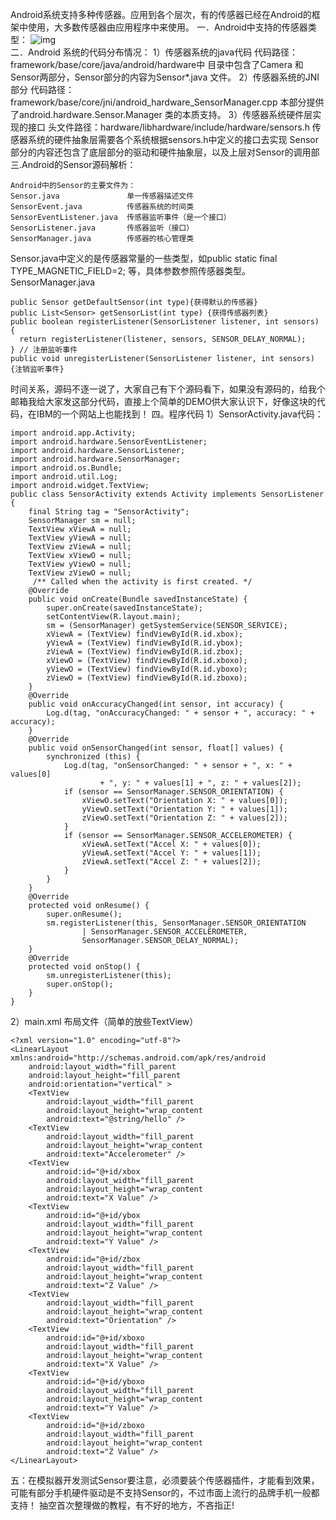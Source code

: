 Android系统支持多种传感器。应用到各个层次，有的传感器已经在Android的框架中使用，大多数传感器由应用程序中来使用。
一．Android中支持的传感器类型：
![img](P)  
二．Android 系统的代码分布情况：
1）传感器系统的java代码
代码路径：framework/base/core/java/android/hardware中
目录中包含了Camera 和Sensor两部分，Sensor部分的内容为Sensor*.java 文件。
2）传感器系统的JNI部分
代码路径： framework/base/core/jni/android_hardware_SensorManager.cpp
本部分提供了android.hardware.Sensor.Manager 类的本质支持。
3）传感器系统硬件层实现的接口
头文件路径：hardware/libhardware/include/hardware/sensors.h
传感器系统的硬件抽象层需要各个系统根据sensors.h中定义的接口去实现
Sensor部分的内容还包含了底层部分的驱动和硬件抽象层，以及上层对Sensor的调用部
三.Android的Sensor源码解析：
```  
Android中的Sensor的主要文件为：
Sensor.java               单一传感器描述文件
SensorEvent.java          传感器系统的时间类
SensorEventListener.java  传感器监听事件（是一个接口）
SensorListener.java       传感器监听（接口）
SensorManager.java        传感器的核心管理类
```
Sensor.java中定义的是传感器常量的一些类型，如public static final TYPE_MAGNETIC_FIELD=2; 等，具体参数参照传感器类型。
SensorManager.java
```  
public Sensor getDefaultSensor(int type){获得默认的传感器}
public List<Sensor> getSensorList(int type) {获得传感器列表}
public boolean registerListener(SensorListener listener, int sensors) {
  return registerListener(listener, sensors, SENSOR_DELAY_NORMAL);
} // 注册监听事件
public void unregisterListener(SensorListener listener, int sensors) {注销监听事件}
```
时间关系，源码不逐一说了，大家自己有下个源码看下，如果没有源码的，给我个邮箱我给大家发这部分代码，直接上个简单的DEMO供大家认识下，好像这块的代码，在IBM的一个网站上也能找到！
四。程序代码
1）SensorActivity.java代码：
```  
import android.app.Activity;
import android.hardware.SensorEventListener;
import android.hardware.SensorListener;
import android.hardware.SensorManager;
import android.os.Bundle;
import android.util.Log;
import android.widget.TextView;
public class SensorActivity extends Activity implements SensorListener {
	final String tag = "SensorActivity";
	SensorManager sm = null;
	TextView xViewA = null;
	TextView yViewA = null;
	TextView zViewA = null;
	TextView xViewO = null;
	TextView yViewO = null;
	TextView zViewO = null;
	 /** Called when the activity is first created. */
	@Override
	public void onCreate(Bundle savedInstanceState) {
		super.onCreate(savedInstanceState);
		setContentView(R.layout.main);
		sm = (SensorManager) getSystemService(SENSOR_SERVICE);
		xViewA = (TextView) findViewById(R.id.xbox);
		yViewA = (TextView) findViewById(R.id.ybox);
		zViewA = (TextView) findViewById(R.id.zbox);
		xViewO = (TextView) findViewById(R.id.xboxo);
		yViewO = (TextView) findViewById(R.id.yboxo);
		zViewO = (TextView) findViewById(R.id.zboxo);
	}
	@Override
	public void onAccuracyChanged(int sensor, int accuracy) {
		Log.d(tag, "onAccuracyChanged: " + sensor + ", accuracy: " + accuracy);
	}
	@Override
	public void onSensorChanged(int sensor, float[] values) {
		synchronized (this) {
			Log.d(tag, "onSensorChanged: " + sensor + ", x: " + values[0]
					+ ", y: " + values[1] + ", z: " + values[2]);
			if (sensor == SensorManager.SENSOR_ORIENTATION) {
				xViewO.setText("Orientation X: " + values[0]);
				yViewO.setText("Orientation Y: " + values[1]);
				zViewO.setText("Orientation Z: " + values[2]);
			}
			if (sensor == SensorManager.SENSOR_ACCELEROMETER) {
				xViewA.setText("Accel X: " + values[0]);
				yViewA.setText("Accel Y: " + values[1]);
				zViewA.setText("Accel Z: " + values[2]);
			}
		}
	}
	@Override
	protected void onResume() {
		super.onResume();
		sm.registerListener(this, SensorManager.SENSOR_ORIENTATION
				| SensorManager.SENSOR_ACCELEROMETER,
				SensorManager.SENSOR_DELAY_NORMAL);
	}
	@Override
	protected void onStop() {
		sm.unregisterListener(this);
		super.onStop();
	}
}
```
2）main.xml 布局文件（简单的放些TextView）
```  
<?xml version="1.0" encoding="utf-8"?>
<LinearLayout xmlns:android="http://schemas.android.com/apk/res/android
    android:layout_width="fill_parent
    android:layout_height="fill_parent
    android:orientation="vertical" >
    <TextView
        android:layout_width="fill_parent
        android:layout_height="wrap_content
        android:text="@string/hello" />
    <TextView
        android:layout_width="fill_parent
        android:layout_height="wrap_content
        android:text="Accelerometer" />
    <TextView
        android:id="@+id/xbox
        android:layout_width="fill_parent
        android:layout_height="wrap_content
        android:text="X Value" />
    <TextView
        android:id="@+id/ybox
        android:layout_width="fill_parent
        android:layout_height="wrap_content
        android:text="Y Value" />
    <TextView
        android:id="@+id/zbox
        android:layout_width="fill_parent
        android:layout_height="wrap_content
        android:text="Z Value" />
    <TextView
        android:layout_width="fill_parent
        android:layout_height="wrap_content
        android:text="Orientation" />
    <TextView
        android:id="@+id/xboxo
        android:layout_width="fill_parent
        android:layout_height="wrap_content
        android:text="X Value" />
    <TextView
        android:id="@+id/yboxo
        android:layout_width="fill_parent
        android:layout_height="wrap_content
        android:text="Y Value" />
    <TextView
        android:id="@+id/zboxo
        android:layout_width="fill_parent
        android:layout_height="wrap_content
        android:text="Z Value" />
</LinearLayout>
```
五：在模拟器开发测试Sensor要注意，必须要装个传感器插件，才能看到效果，可能有部分手机硬件驱动是不支持Sensor的，不过市面上流行的品牌手机一般都支持！
抽空首次整理做的教程，有不好的地方，不吝指正!